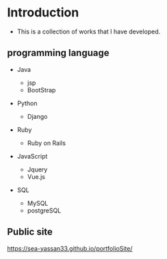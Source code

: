 # Introduction
- This is a collection of works that I have developed.

## programming language
- Java
  - jsp
  - BootStrap

- Python
  - Django

- Ruby
  - Ruby on Rails

- JavaScript
  - Jquery
  - Vue.js

- SQL
  - MySQL
  - postgreSQL

## Public site
https://sea-yassan33.github.io/portfolioSite/